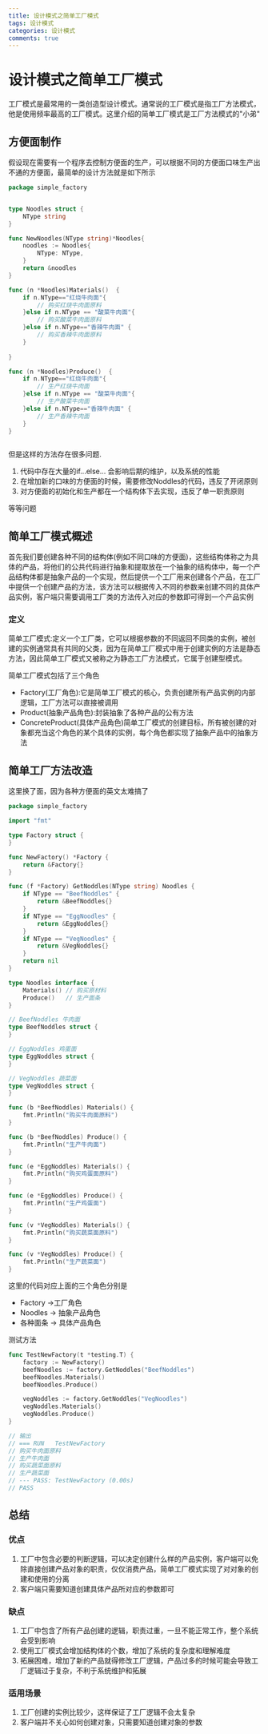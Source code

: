 ```yaml
---
title: 设计模式之简单工厂模式
tags: 设计模式
categories: 设计模式
comments: true
---
```




# 设计模式之简单工厂模式

工厂模式是最常用的一类创造型设计模式。通常说的工厂模式是指工厂方法模式，他是使用频率最高的工厂模式。这里介绍的简单工厂模式是工厂方法模式的"小弟"

<!-- more -->

## 方便面制作

假设现在需要有一个程序去控制方便面的生产，可以根据不同的方便面口味生产出不通的方便面，最简单的设计方法就是如下所示

```go
package simple_factory


type Noodles struct {
	NType string
}

func NewNoodles(NType string)*Noodles{
	noodles := Noodles{
		NType: NType,
	}
	return &noodles
}

func (n *Noodles)Materials()  {
	if n.NType=="红烧牛肉面"{
		// 购买红烧牛肉面原料
	}else if n.NType == "酸菜牛肉面"{
		// 购买酸菜牛肉面原料
	}else if n.NType=="香辣牛肉面" {
		// 购买香辣牛肉面原料
	}
	 
}

func (n *Noodles)Produce()  {
	if n.NType=="红烧牛肉面"{
		// 生产红烧牛肉面
	}else if n.NType == "酸菜牛肉面"{
		// 生产酸菜牛肉面
	}else if n.NType=="香辣牛肉面" {
		// 生产香辣牛肉面
	}
}



```

但是这样的方法存在很多问题.

1. 代码中存在大量的if...else... 会影响后期的维护，以及系统的性能
2. 在增加新的口味的方便面的时候，需要修改Noddles的代码，违反了开闭原则
3. 对方便面的初始化和生产都在一个结构体下去实现，违反了单一职责原则

等等问题

## 简单工厂模式概述

首先我们要创建各种不同的结构体(例如不同口味的方便面)，这些结构体称之为具体的产品，将他们的公共代码进行抽象和提取放在一个抽象的结构体中，每一个产品结构体都是抽象产品的一个实现，然后提供一个工厂用来创建各个产品，在工厂中提供一个创建产品的方法，该方法可以根据传入不同的参数来创建不同的具体产品实例，客户端只需要调用工厂类的方法传入对应的参数即可得到一个产品实例

### 定义

简单工厂模式:定义一个工厂类，它可以根据参数的不同返回不同类的实例，被创建的实例通常具有共同的父类，因为在简单工厂模式中用于创建实例的方法是静态方法，因此简单工厂模式又被称之为静态工厂方法模式，它属于创建型模式。

简单工厂模式包括了三个角色

* Factory(工厂角色):它是简单工厂模式的核心，负责创建所有产品实例的内部逻辑，工厂方法可以直接被调用
* Product(抽象产品角色):封装抽象了各种产品的公有方法
* ConcreteProduct(具体产品角色)简单工厂模式的创建目标，所有被创建的对象都充当这个角色的某个具体的实例，每个角色都实现了抽象产品中的抽象方法

## 简单工厂方法改造

这里换了面，因为各种方便面的英文太难搞了

```go
package simple_factory

import "fmt"

type Factory struct {
}

func NewFactory() *Factory {
	return &Factory{}
}

func (f *Factory) GetNoddles(NType string) Noodles {
	if NType == "BeefNoddles" {
		return &BeefNoddles{}
	}
	if NType == "EggNoodles" {
		return &EggNoddles{}
	}
	if NType == "VegNoodles" {
		return &VegNoddles{}
	}
	return nil
}

type Noodles interface {
	Materials() // 购买原材料
	Produce()   // 生产面条
}

// BeefNoddles 牛肉面
type BeefNoddles struct {
}

// EggNoddles 鸡蛋面
type EggNoddles struct {
}

// VegNoddles 蔬菜面
type VegNoddles struct {
}

func (b *BeefNoddles) Materials() {
	fmt.Println("购买牛肉面原料")
}

func (b *BeefNoddles) Produce() {
	fmt.Println("生产牛肉面")
}

func (e *EggNoddles) Materials() {
	fmt.Println("购买鸡蛋面原料")
}

func (e *EggNoddles) Produce() {
	fmt.Println("生产鸡蛋面")
}

func (v *VegNoddles) Materials() {
	fmt.Println("购买蔬菜面原料")
}

func (v *VegNoddles) Produce() {
	fmt.Println("生产蔬菜面")
}

```

这里的代码对应上面的三个角色分别是

* Factory  ->工厂角色
* Noodles -> 抽象产品角色
* 各种面条 -> 具体产品角色

测试方法

```go
func TestNewFactory(t *testing.T) {
	factory := NewFactory()
	beefNoodles := factory.GetNoddles("BeefNoddles")
	beefNoodles.Materials()
	beefNoodles.Produce()

	vegNoddles := factory.GetNoddles("VegNoodles")
	vegNoddles.Materials()
	vegNoddles.Produce()
}

// 输出
// === RUN   TestNewFactory
// 购买牛肉面原料
// 生产牛肉面
// 购买蔬菜面原料
// 生产蔬菜面
// --- PASS: TestNewFactory (0.00s)
// PASS
```

## 总结

### 优点

1. 工厂中包含必要的判断逻辑，可以决定创建什么样的产品实例，客户端可以免除直接创建产品对象的职责，仅仅消费产品，简单工厂模式实现了对对象的创建和使用的分离
2. 客户端只需要知道创建具体产品所对应的参数即可

### 缺点

1. 工厂中包含了所有产品创建的逻辑，职责过重，一旦不能正常工作，整个系统会受到影响
2. 使用工厂模式会增加结构体的个数，增加了系统的复杂度和理解难度
3. 拓展困难，增加了新的产品就得修改工厂逻辑，产品过多的时候可能会导致工厂逻辑过于复杂，不利于系统维护和拓展

### 适用场景

1. 工厂创建的实例比较少，这样保证了工厂逻辑不会太复杂
2. 客户端并不关心如何创建对象，只需要知道创建对象的参数

